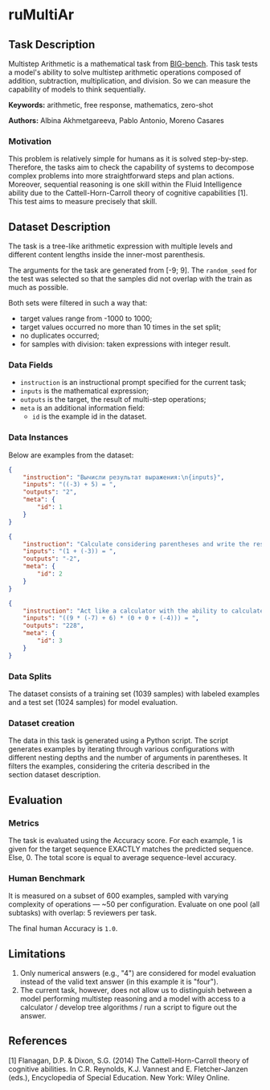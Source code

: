 # **ruMultiAr**

## Task Description

Multistep Arithmetic is a mathematical task from [BIG-bench](https://github.com/google/BIG-bench/blob/main/bigbench/benchmark_tasks/multistep_arithmetic/README.md). This task tests a model's ability to solve multistep arithmetic operations composed of addition, subtraction, multiplication, and division. So we can measure the capability of models to think sequentially.

**Keywords:** arithmetic, free response, mathematics, zero-shot

**Authors:** Albina Akhmetgareeva, Pablo Antonio, Moreno Casares

### Motivation

This problem is relatively simple for humans as it is solved step-by-step. Therefore, the tasks aim to check the capability of systems to decompose complex problems into more straightforward steps and plan actions. Moreover, sequential reasoning is one skill within the Fluid Intelligence ability due to the Cattell-Horn-Carroll theory of cognitive capabilities [1]. This test aims to measure precisely that skill.

## Dataset Description

The task is a tree-like arithmetic expression with multiple levels and different content lengths inside the inner-most parenthesis.

The arguments for the task are generated from [-9; 9]. The `random_seed` for the test was selected so that the samples did not overlap with the train as much as possible.

Both sets were filtered in such a way that:

- target values range from -1000 to 1000;
- target values occurred no more than 10 times in the set split;
- no duplicates occurred;
- for samples with division: taken expressions with integer result.

### Data Fields

- `instruction` is an instructional prompt specified for the current task;
- `inputs` is the mathematical expression;
- `outputs` is the target, the result of multi-step operations;
- `meta` is an additional information field:
    - `id` is the example id in the dataset.

### Data Instances

Below are examples from the dataset:

```json
{
    "instruction": "Вычисли результат выражения:\n{inputs}",
    "inputs": "((-3) + 5) = ",
    "outputs": "2",
    "meta": {
        "id": 1
    }
}
```

```json
{
    "instruction": "Calculate considering parentheses and write the result as a single number:\n{inputs}",
    "inputs": "(1 + (-3)) = ",
    "outputs": "-2",
    "meta": {
        "id": 2
    }
}
```

```json
{
    "instruction": "Act like a calculator with the ability to calculate expressions with parentheses. Calculate the result of the following expression, observing the order of operations in parentheses:\n{inputs}",
    "inputs": "((9 * (-7) + 6) * (0 + 0 + (-4))) = ",
    "outputs": "228",
    "meta": {
        "id": 3
    }
}
```

### Data Splits

The dataset consists of a training set (1039 samples) with labeled examples and a test set (1024 samples) for model evaluation.

### Dataset creation

The data in this task is generated using a Python script. The script generates examples by iterating through various configurations with different nesting depths and the number of arguments in parentheses. It filters the examples, considering the criteria described in the section dataset description.

## Evaluation

### Metrics

The task is evaluated using the Accuracy score. For each example, 1 is given for the target sequence EXACTLY matches the predicted sequence. Else, 0. The total score is equal to average sequence-level accuracy.

### Human Benchmark

It is measured on a subset of 600 examples, sampled with varying complexity of operations — ~50 per configuration. Evaluate on one pool (all subtasks) with overlap: 5 reviewers per task.

The final human Accuracy is `1.0`.

## Limitations

1. Only numerical answers (e.g., "4") are considered for model evaluation instead of the valid text answer (in this example it is "four").
2. The current task, however, does not allow us to distinguish between a model performing multistep reasoning and a model with access to a calculator / develop tree algorithms / run a script to figure out the answer.

## References

[1] Flanagan, D.P. & Dixon, S.G. (2014) The Cattell-Horn-Carroll theory of cognitive abilities. In C.R. Reynolds, K.J. Vannest and E. Fletcher-Janzen (eds.), Encyclopedia of Special Education. New York: Wiley Online.
